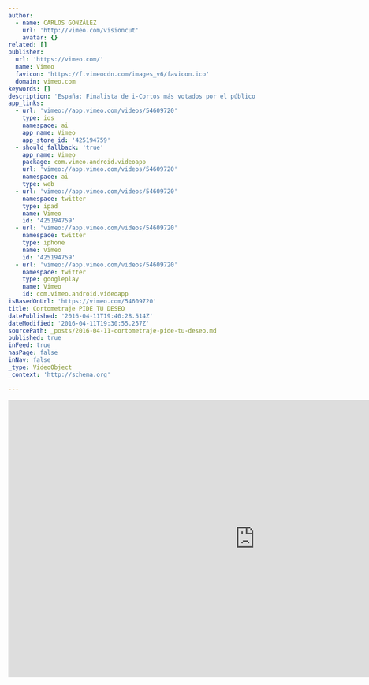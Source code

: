 ```yaml
---
author:
  - name: CARLOS GONZÁLEZ
    url: 'http://vimeo.com/visioncut'
    avatar: {}
related: []
publisher:
  url: 'https://vimeo.com/'
  name: Vimeo
  favicon: 'https://f.vimeocdn.com/images_v6/favicon.ico'
  domain: vimeo.com
keywords: []
description: 'España: Finalista de i-Cortos más votados por el público del Festival Internacional de Cine en Corto FIBABC, ocupando el tercer puesto de los más vistos, el cuarto de los más votados y el quinto de los más valorados.'
app_links:
  - url: 'vimeo://app.vimeo.com/videos/54609720'
    type: ios
    namespace: ai
    app_name: Vimeo
    app_store_id: '425194759'
  - should_fallback: 'true'
    app_name: Vimeo
    package: com.vimeo.android.videoapp
    url: 'vimeo://app.vimeo.com/videos/54609720'
    namespace: ai
    type: web
  - url: 'vimeo://app.vimeo.com/videos/54609720'
    namespace: twitter
    type: ipad
    name: Vimeo
    id: '425194759'
  - url: 'vimeo://app.vimeo.com/videos/54609720'
    namespace: twitter
    type: iphone
    name: Vimeo
    id: '425194759'
  - url: 'vimeo://app.vimeo.com/videos/54609720'
    namespace: twitter
    type: googleplay
    name: Vimeo
    id: com.vimeo.android.videoapp
isBasedOnUrl: 'https://vimeo.com/54609720'
title: Cortometraje PIDE TU DESEO
datePublished: '2016-04-11T19:40:28.514Z'
dateModified: '2016-04-11T19:30:55.257Z'
sourcePath: _posts/2016-04-11-cortometraje-pide-tu-deseo.md
published: true
inFeed: true
hasPage: false
inNav: false
_type: VideoObject
_context: 'http://schema.org'

---
```

<iframe src="https://cdn.embedly.com/widgets/media.html?src=https%3A%2F%2Fplayer.vimeo.com%2Fvideo%2F54609720&amp;url=https%3A%2F%2Fvimeo.com%2F54609720&amp;image=http%3A%2F%2Fi.vimeocdn.com%2Fvideo%2F377662189_1280.jpg&amp;key=b7d04c9b404c499eba89ee7072e1c4f7&amp;type=text%2Fhtml&amp;schema=vimeo" width="1000" height="563" scrolling="no" frameborder="0" allowfullscreen="allowfullscreen" style=""></iframe>